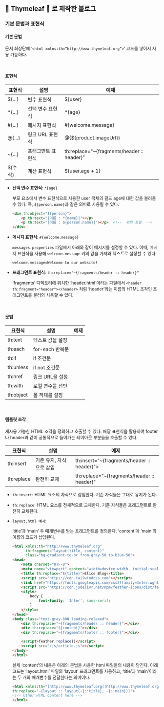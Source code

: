 ## 🍃 Thymeleaf 🍃 로 제작한 블로그
### 기본 문법과 표현식
#### 기본 문법

문서 최상단에 ‘`<html xmlns:th=”http://www.thymeleaf.org”>`‘ 코드를 넣어서 사용 가능하다.

<br>

#### 표현식

| 표현식 | 설명 | 예제 |
| --- | --- | --- |
| ${...} | 변수 표현식 | ${user} |
| *{...} | 선택 변수 표현식 | *{age} |
| #{...} | 메시지 표현식 | #{welcome.message} |
| @{...} | 링크 URL 표현식 | @{${product.imageUrl}} |
| ~{...} | 프래그먼트 표현식 | th:replace="~{fragments/header :: header}" |
| ${수식} | 계산 표현식 | ${user.age + 1} |

- **선택 변수 표현식**: `*{age}`

  부모 요소에서 변수 표현식으로 사용한 user 객체의 필드 age에 대한 값을 불러올 수 있다.
  즉, `${person.name}`과 같은 의미로 사용될 수 있다.

    ```html
    <div th:object="${person}">
        <p th:text="|이름 : *{name}|"></p>
        <p th:text="|이름 : ${person.name}|"></p>  <!--  위와 동일  -->
    </div>
    ```

- **메시지 표현식**: `#{welcome.message}`

  `messages.properties` 파일에서 아래와 같이 메시지를 설정할 수 있다. 이때, 메시지 표현식을 사용해 `welcome.message` 키의 값을 가져와 텍스트로 설정할 수 있다.

    ```
    welcome.message=Welcome to our website!
    ```

- **프래그먼트 표현식**: `th:replace="~{fragments/header :: header}"`

  ‘fragments’ 디렉토리에 위치한 ‘header.html’이라는 파일에서 `<header th:fragment="header"></header>` 처럼 ‘header’라는 이름의 HTML 조각인 프래그먼트를 불러와 사용할 수 있다.

<br>

#### 문법

| 표현식 | 설명 | 예제 |
| --- | --- | --- |
| th:text | 텍스트 값을 설정 | <p th:text="${message}"></p> |
| th:each | for-each 반복문 | <tr th:each="user : ${userList}"></tr> |
| th:if | if 조건문 | <div th:if="${condition}"></div> |
| th:unless | if not 조건문 | <div th:unless="${condition}"></div> |
| th:href | 링크 URL을 설정 | <a th:href="@{/path}"></a> |
| th:with | 로컬 변수를 선언 | <div th:with="localVar=${var}"></div> |
| th:object | 폼 객체를 설정 | <form th:object="${object}"></form> |

<br>

#### 템플릿 조각

재사용 가능한 HTML 조각을 정의하고 호출할 수 있다. 해당 표현식을 활용하여 footer나 header과 같이 공통적으로 들어가는 레이아웃 부분들을 호출할 수 있다.

| 표현식 | 설명 | 예제 |
| --- | --- | --- |
| th:insert | 기존 유지, 자식으로 삽입 | th:insert="~{fragments/header :: header}"> |
| th:replace | 완전히 교체 | th:replace="~{fragments/header :: header}"  |

- `th:insert`: HTML 요소의 자식으로 삽입한다. 기존 자식들은 그대로 유지가 된다.
- `th:replace`: HTML 요소를 전체적으로 교체한다. 기존 자식들은 프래그먼트로 완전히 교체된다.
- `layout.html 예시`:

  ‘title’과 ‘main’ 두 매개변수를 받는 프래그먼트를 정의한다. ‘content’에 ‘main’의 이름의 코드가 삽입된다.

    ```html
    <html xmlns:th="http://www.thymeleaf.org"
          th:fragment="layout(title, content)"
          class="bg-gradient-to-br from-gray-50 to-blue-50">
    <head>
        <meta charset="UTF-8">
        <meta name="viewport" content="width=device-width, initial-scale=1.0">
        <title th:replace="${title}">Elice Blog</title>
        <script src="https://cdn.tailwindcss.com"></script>
        <link href="https://fonts.googleapis.com/css2?family=Inter:wght@400;600;700&display=swap" rel="stylesheet">
        <script src="https://cdn.jsdelivr.net/npm/feather-icons/dist/feather.min.js"></script>
        <style>
            body {
                font-family: 'Inter', sans-serif;
            }
        </style>
    </head>
    <body class="text-gray-800 leading-relaxed">
        <div th:replace="~{fragments/header :: header}"></div>
        <div th:replace="${content}"></div>
        <div th:replace="~{fragments/footer :: footer}"></div>
    
        <script>feather.replace()</script>
        <script src="/js/article.js"></script>
    </body>
    </html>
    ```

  실제 ‘content’의 내용은 아래의 문법을 사용한 html 파일들의 내용이 담긴다. 아래 코드는  ‘layout.html’ 파일의 ‘layout’ 프래그먼트를 사용하고, ‘title’과 ‘main’이라는 두 개의 매개변수를 전달한다는 의미이다.

    ```html
    <html xmlns:th="[http://www.thymeleaf.org](http://www.thymeleaf.org/)"
    th:replace="~{layout :: layout(~{::title}, ~{::main})}">
    <!-- Other HTML content here -->
    </html>
    ```